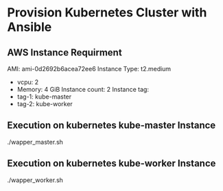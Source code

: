 # Provision Kubernetes Cluster with Ansible

## AWS Instance Requirment

AMI: ami-0d2692b6acea72ee6
Instance Type: t2.medium
   - vcpu: 2
   - Memory: 4 GiB
Instance count: 2
Instance tag:
   - tag-1: kube-master
   - tag-2: kube-worker

## Execution on kubernetes kube-master Instance 
./wapper_master.sh

## Execution on kubernetes kube-worker Instance 
./wapper_worker.sh

